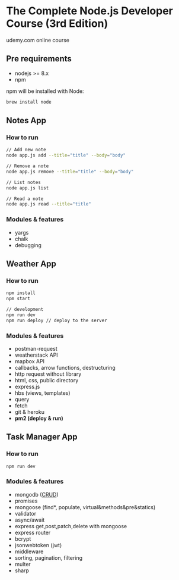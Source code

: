 # The Complete Node.js Developer Course (3rd Edition)

udemy.com online course

## Pre requirements

- nodejs >= 8.x
- npm

npm will be installed with Node:

```bash
brew install node
```

## Notes App

### How to run

```bash
// Add new note
node app.js add --title="title" --body="body"

// Remove a note
node app.js remove --title="title" --body="body"

// List notes
node app.js list

// Read a note
node app.js read --title="title"
```

### Modules & features

- yargs
- chalk
- debugging

## Weather App

### How to run

```bash
npm install
npm start

// development
npm run dev
npm run deploy // deploy to the server
```

### Modules & features

- postman-request
- weatherstack API
- mapbox API
- callbacks, arrow functions, destructuring
- http request without library
- html, css, public directory
- express.js
- hbs (views, templates)
- query
- fetch
- git & heroku
- **pm2 (deploy & run)**

## Task Manager App

### How to run

```bash
npm run dev
```

### Modules & features

- mongodb ([CRUD](../master/task-manager/mongodb-CRUD.md))
- promises
- mongoose (find*, populate, virtual&methods&pre&statics)
- validator
- async/await
- express get,post,patch,delete with mongoose
- express router
- bcrypt
- jsonwebtoken (jwt)
- middleware
- sorting, pagination, filtering
- multer
- sharp
